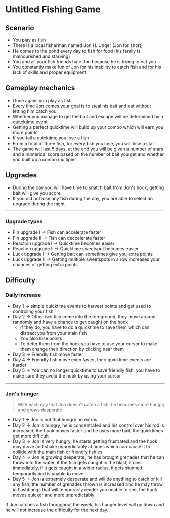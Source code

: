 # Untitled Fishing Game

## Scenario
- You play as fish
- There is a local fisherman named Jon H. Unger (Jon for short)
- He comes to the pond every day to fish for food (his family is malnourished and starving)
- You and all your fish friends hate Jon because he is trying to eat you
- You constantly make fun of Jon for his inability to catch fish and for his lack of skills and proper equipment

## Gameplay mechanics
- Once again, you play as fish
- Every time Jon comes your goal is to steal his bait and eat without letting him catch you
- Whether you manage to get the bait and escape will be determined by a quitcktime event
- Getting a perfect quicktime will build up your combo which will earn you more points
- If you fail a quicktime you lose a fish
- From a total of three fish, for every fish you lose, you will lose a star
- The game will last 5 days, at the end you will be given a number of stars and a numerical score based on the number of bait you get and whether you built up a combo multipier

## Upgrades
- During the day you will have time to snatch bait from Jon's hook, getting bait will give you score
- If you did not lose any fish during the day, you are able to select an upgrade during the night
---
### Upgrade types
- Fin upgrade I -> Fish can accelerate faster
- Fin upgrade II -> Fish can deccelerate faster
- Reaction upgrade I -> Quicktime becomes easier
- Reaction upgrade II -> Quicktime sweetspot becomes easier
- Luck upgrade I -> Getting bait can sometimes give you extra points
- Luck upgrade II -> Getting multiple sweetspots in a row increases your chances of getting extra points

## Difficulty
### Daily increase
- Day 1 -> simple quicktime events to harvest points and get used to controling your fish
- Day 2 -> Other two fish come into the foreground, they move around randomly and have a chance to get caught on the hook
  - If they do, you have to do a quicktime to save them which can distract you from your main fish
  - You also lose points
  - To deter them from the hook you have to use your cursor to make them change their direction by clicking near them
- Day 3 -> Friendly fish move faster
- Day 4 -> Friendly fish move even faster, their quicktime events are harder
- Day 5 -> You can no longer quicktime to save friendly fish, you have to make sure they avoid the hook by using your cursor
---
### Jon's hunger
> With each day that Jon doesn't catch a fish, he becomes more hungry and grows desperate

- Day 1 -> Jon is not that hungry no extras
- Day 2 -> Jon is hungry, he is concentrated and his control over his rod is increased, the hook moves faster and he uses more bait, the quicktimes get more difficult
- Day 3 -> Jon is very hungry, he starts getting frustrated and the hook may move and shake unpredictably at times which can cause it to collide with the main fish or friendly fishies
- Day 4 -> Jon is growing desperate, he has brought grenades that he can throw into the water, if the fish gets caught in the blast, it dies immediately, if it gets caught in a wider radius, it gets stunned temporarily and is unable to move
- Day 5 -> Jon is extremely desperate and will do anything to catch or kill any fish, the number of grenades thrown is increased and he may throw in flashbangs that will temporarily render you unable to see, the hook moves quicker and more unpredictably

If Jon catches a fish throughout the week, his hunger level will go down and he will not increase the difficulty for the next day.
